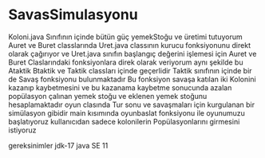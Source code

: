 # SavasSimulasyonu
Koloni.java Sınıfının içinde bütün güç yemekStoğu ve üretimi tutuyorum 
Auret ve Buret classlarında Uret.java classının kurucu fonksiyonunu direkt olarak çağırıyor ve Uret.java sınıfın başlangıç değerini işlemesi
için Auret ve Buret Claslarındaki fonksiyonlara direk olarak veriyorum 
aynı şekilde bu Ataktik Btaktik ve Taktik classları içinde geçerlidir 
Taktik sınıfının içinde bir de Savaş fonksiyonu bulunmaktadır
Bu fonksiyon savaşa katılan iki Kolonini kazanıp kaybetmesini ve 
bu kazanama kaybetme sonucunda azalan popülasyon çalınan yemek stoğu ve 
eklenen yemek stoğunu hesaplamaktadır 
oyun clasında Tur sonu ve savaşmaları için kurgulanan bir simülasyon gibidir main kısımında 
oyunbaslat fonksiyonu ile oyunumuzu başlatıyoruz 
kullanıcıdan sadece kolonilerin Popülasyonlarını girmesini istiyoruz 

gereksinimler jdk-17 java SE 11 
